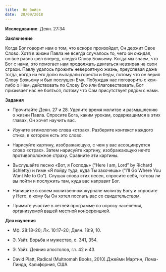 ```yaml
---
title:  Не бойся
date:  28/09/2018
---
```


**Исследование**: Деян. 27:34

**Заключение**

Когда Бог говорит нам о том, что вскоре произойдет, Он держит Свое Слово. Хотя в жизни Павла не всегда случалось то, чего он ожидал, он все равно шел вперед, следуя Слову Божьему. Когда мы знаем, что Бог с нами, это помогает нам продолжать двигаться невзирая на свои страхи. Павлу удалось прожить невероятную жизнь, преуспевая даже тогда, когда на его долю выпадали горести и беды, потому что он верил Слову Божьему и был послушен Ему. Побуждая нас поговорить с кем-либо о Нем, действовать по Слову Его или благовествовать, Бог призывает нас не бояться, потому что Сам присутствует рядом с нами.

**Задания**

- Прочитайте Деян. 27 и 28. Уделите время молитве и размышлению о жизни Павла. Спросите Бога, каким урокам, содержащимся в этих главах, Он хочет научить вас.

- Изучите этимологию слова «страх». Разберите контекст каждого стиха, в котором есть это слово.

- Нарисуйте картину, изображающую, с чем у вас ассоциируется слово «страх». Затем нарисуйте картину, изображающую нечто противоположное страху. Сравните эти картины.

- Выслушайте песню «Вот, я Господь» (“Here I am, Lord” by Richard Schletty) и гимн «Я пойду туда, куда Ты захочешь» (“I’ll Go Where You Want Me to Go”). Слушая слова этих песен, спросите себя, готовы ли вы пойти и послужить там, куда вас направит Бог.

- Напишите в своем молитвенном журнале молитву Богу и спросите у Него, к кому бы Он хотел послать вас со свидетельством.

- Примите участие в летней программе по опросу населения, организуемой вашей местной конференцией.

**Для изучения**

- Мф. 28:18–20; Лк. 10:17–20; Деян. 18:9, 10.

- Э. Уайт. Борьба и мужество, с. 341, 354.

- Э. Уайт. Деяния апостолов, гл. 42 и 43.

- David Platt, Radical (Multnomah Books, 2010).Джейми Мартин, Лома-Линда, Калифорния, США